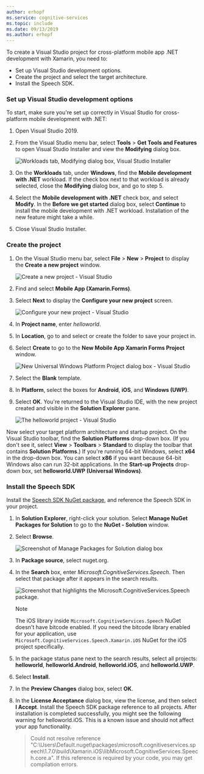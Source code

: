 ```yaml
---
author: erhopf
ms.service: cognitive-services
ms.topic: include
ms.date: 09/13/2019
ms.author: erhopf
---
```


To create a Visual Studio project for cross-platform mobile app .NET development with Xamarin, you need to:
- Set up Visual Studio development options.
- Create the project and select the target architecture. 
- Install the Speech SDK.

### Set up Visual Studio development options

To start, make sure you're set up correctly in Visual Studio for cross-platform mobile development with .NET:

1. Open Visual Studio 2019.

1. From the Visual Studio menu bar, select **Tools** > **Get Tools and Features** to open Visual Studio Installer and view the **Modifying** dialog box.

   ![Workloads tab, Modifying dialog box, Visual Studio Installer](../articles/cognitive-services/Speech-Service/media/sdk/vs-enable-xamarin-workload.png)

1. On the **Workloads** tab, under **Windows**, find the **Mobile development with .NET** workload. If the check box next to that workload is already selected, close the **Modifying** dialog box, and go to step 5.

1. Select the **Mobile development with .NET** check box, and select **Modify**. In the **Before we get started** dialog box, select **Continue** to install the mobile development with .NET workload. Installation of the new feature might take a while.

1. Close Visual Studio Installer.

### Create the project

1. On the Visual Studio menu bar, select **File** > **New** > **Project** to display the **Create a new project** window.

   ![Create a new project - Visual Studio](../articles/cognitive-services/Speech-Service/media/sdk/vs-enable-xamarin-create-new-project.png)

1. Find and select **Mobile App (Xamarin.Forms)**.

1. Select **Next** to display the **Configure your new project** screen.

   ![Configure your new project - Visual Studio](../articles/cognitive-services/Speech-Service/media/sdk/vs-enable-xamarin-configure-your-new-project.png)

1. In **Project name**, enter *helloworld*.

1. In **Location**, go to and select or create the folder to save your project in.

1. Select **Create** to go to the **New Mobile App Xamarin Forms Project** window.

   ![New Universal Windows Platform Project dialog box - Visual Studio](../articles/cognitive-services/Speech-Service/media/sdk/qs-csharp-xamarin-new-xamarin-project.png)

1. Select the **Blank** template.

1. In **Platform**, select the boxes for **Android**, **iOS**, and **Windows (UWP)**.

1. Select **OK**. You're returned to the Visual Studio IDE, with the new project created and visible in the **Solution Explorer** pane.

   ![The helloworld project - Visual Studio](../articles/cognitive-services/Speech-Service/media/sdk/vs-enable-xamarin-helloworld.png)

Now select your target platform architecture and startup project. On the Visual Studio toolbar, find the **Solution Platforms** drop-down box. (If you don't see it, select **View** > **Toolbars** > **Standard** to display the toolbar that contains **Solution Platforms**.) If you're running 64-bit Windows, select **x64** in the drop-down box. You can select **x86** if you want because 64-bit Windows also can run 32-bit applications. In the **Start-up Projects** drop-down box, set **helloworld.UWP (Universal Windows)**.

### Install the Speech SDK

Install the [Speech SDK NuGet package](https://aka.ms/csspeech/nuget), and reference the Speech SDK in your project.

1. In **Solution Explorer**, right-click your solution. Select **Manage NuGet Packages for Solution** to go to the **NuGet - Solution** window.

1. Select **Browse**.

   ![Screenshot of Manage Packages for Solution dialog box](../articles/cognitive-services/Speech-Service/media/sdk/vs-enable-uwp-nuget-solution-browse.png)

1. In **Package source**, select nuget.org.

1. In the **Search** box, enter *Microsoft.CognitiveServices.Speech*. Then select that package after it appears in the search results.

   ![Screenshot that highlights the Microsoft.CognitiveServices.Speech package.](../articles/cognitive-services/Speech-Service/media/sdk/qs-csharp-xamarin-nuget-install.png)

   > [!NOTE] 
   > The iOS library inside `Microsoft.CognitiveServices.Speech` NuGet doesn't have bitcode enabled. If you need the bitcode library enabled for your application, use `Microsoft.CognitiveServices.Speech.Xamarin.iOS` NuGet for the iOS project specifically.

1. In the package status pane next to the search results, select all projects: **helloworld**, **helloworld.Android**, **helloworld.iOS**, and **helloworld.UWP**.

1. Select **Install**.

1. In the **Preview Changes** dialog box, select **OK**.

1. In the **License Acceptance** dialog box, view the license, and then select **I Accept**. Install the Speech SDK package reference to all projects. After installation is completed successfully, you might see the following warning for helloworld.iOS. This is a known issue and should not affect your app functionality.

   > Could not resolve reference "C:\Users\Default\.nuget\packages\microsoft.cognitiveservices.speech\1.7.0\build\Xamarin.iOS\libMicrosoft.CognitiveServices.Speech.core.a". If this reference is required by your code, you may get compilation errors.
